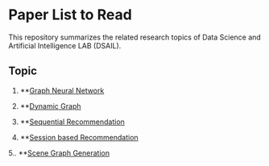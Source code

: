 # Paper List to Read

This repository summarizes the related research topics of Data Science and Artificial Intelligence LAB (DSAIL).

## Topic

1. **[Graph Neural Network](https://github.com/KanghoonYoon/PaperList_Summary/Graph.md)

2. **[Dynamic Graph](https://github.com/KanghoonYoon/PaperList_Summary/Dynamic-Graph.md)

3. **[Sequential Recommendation](https://github.com/KanghoonYoon/PaperList_Summary/Sequential-Recommendation.md)

4. **[Session based Recommendation](https://github.com/KanghoonYoon/PaperList_Summary/SessionRecommendation.md)

5.. **[Scene Graph Generation](https://github.com/KanghoonYoon/PaperList_Summary/SGG.md)

